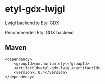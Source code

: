 # etyl-gdx-lwjgl
Lwjgl backend to Etyl GDX

Recommended Etyl GDX backend

## Maven
```
<dependency>
    <groupId>com.harium.etyl</groupId>
    <artifactId>etyl-gdx-lwjgl</artifactId>
    <version>1.0.4</version>
</dependency>
```
